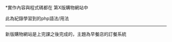 *實作內容與程式碼都在 第X版購物網站中

此為紀錄學習到的php語法/用法

-----------------------------------------------------------------------------------------------------------------

新版購物網站是上完課之後完成的，主題為早餐店的訂餐系統
